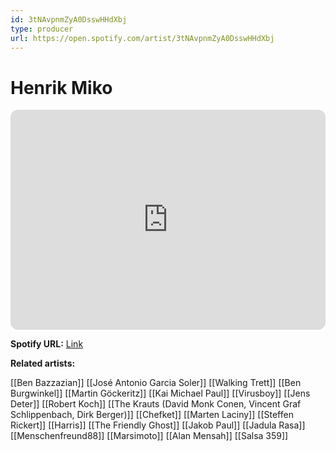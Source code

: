 ```yaml
---
id: 3tNAvpnmZyA0DsswHHdXbj
type: producer
url: https://open.spotify.com/artist/3tNAvpnmZyA0DsswHHdXbj
---
```

# Henrik Miko

<iframe style="border-radius:12px" src="https://open.spotify.com/embed/artist/3tNAvpnmZyA0DsswHHdXbj" width="100%" height="352" frameBorder="0" allowfullscreen="" allow="autoplay; clipboard-write; encrypted-media; fullscreen; picture-in-picture" loading="lazy"></iframe>

**Spotify URL:** [Link](https://open.spotify.com/artist/3tNAvpnmZyA0DsswHHdXbj)

**Related artists:**

[[Ben Bazzazian]]
[[José Antonio Garcia Soler]]
[[Walking Trett]]
[[Ben Burgwinkel]]
[[Martin Göckeritz]]
[[Kai Michael Paul]]
[[Virusboy]]
[[Jens Deter]]
[[Robert Koch]]
[[The Krauts (David Monk Conen, Vincent Graf Schlippenbach, Dirk Berger)]]
[[Chefket]]
[[Marten Laciny]]
[[Steffen Rickert]]
[[Harris]]
[[The Friendly Ghost]]
[[Jakob Paul]]
[[Jadula Rasa]]
[[Menschenfreund88]]
[[Marsimoto]]
[[Alan Mensah]]
[[Salsa 359]]
